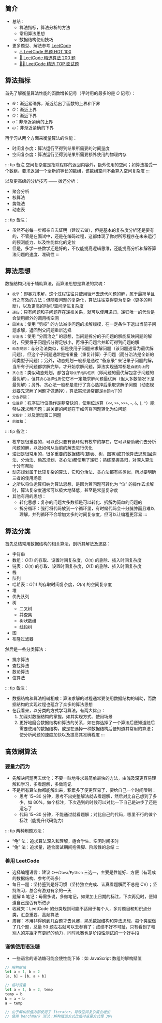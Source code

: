 ## 简介

+ 总结：
  + 算法指标，算法分析的方法
  + 常用算法思想
  + 数据结构使用技巧
+ 更多题型、解法参考 [LeetCode](https://leetcode-cn.com/)
  + [🔥 LeetCode 热题 HOT 100](https://leetcode-cn.com/problemset/leetcode-hot-100/)
  + [🧡 LeetCode 精选算法 200 题](https://leetcode-cn.com/problemset/leetcode-200/)
  + [👨‍💻 LeetCode 精选 TOP 面试题](https://leetcode-cn.com/problemset/leetcode-top/)


## 算法指标

首先了解衡量算法性能的函数增长记号（平时用的最多的是 $O$ 记号）：
+ $\Theta$：渐近紧确界，渐近给出了函数的上界和下界
+ $O$：渐近上界
+ $\Omega$：渐近下界
+ $o$：非渐近紧确的上界
+ $\omega$：非渐近紧确的下界


再学习从两个方面来衡量算法的性能：

+ 时间复杂度：算法运行至得到结果所需要的时间量度
+ 空间复杂度：算法运行至得到结果所需要额外使用的物理内存

::: tip 备注
空间复杂度是指除程序的返回内容外，额外使用的空间；如算法接受一个数组，要求返回一个全新的等长的数组，该数组空间不会算入空间复杂度
:::


以及更高级的分析技巧 —— 摊还分析：
+ 聚合分析
+ 核算法
+ 势能法
+ 动态表


::: tip 备注：
+ 虽然不必每一步都亲自去证明（建议去做），但是基本的复杂度分析还是要有的，不管是在面试中，还是在编码过程，这都体现了你对所写程序在未来运行的预测能力、以及性能优化的定位
+ 但是，多学一些数学还是好的，不仅能提高逻辑思维，还能提高分析和解答算法问题的速度、准确性
:::



## 算法思想

数据结构只用于辅助算法，而算法思想是算法的灵魂：

+ `枚举`：即暴力求解，这个过程往往只使用循环去迭代问题的解，属于最简单且行之有效的方法；但随着问题的复杂化，算法往往变得更为复杂（更多的判断），以及更高的时间/空间渐进复杂度
+ `递归`：只有问题和子问题存在递推关系，就可以使用递归，递归唯一的代价是会使用额外的调用栈空间
+ `回溯法`：使用 “剪枝” 的方法减少问题的求解规模，在一定条件下退出当前子问题求解，返回到父问题重新选择
+ `分治法`：使用 “分而治之” 的思想，当问题拆分的子问题的解能反映问题的解时，只要将子问题拆分得足够小，再将子问题合并即可得到问题的解
+ `动态规划`：与分治法类似，都是使用子问题来求解问题（该问题通常为最优解问题），但这个子问题通常是指重叠（重复计算）子问题（而分治法是全新的同类型子问题）；另外，动态规划一般都是通过 “备忘录” 来记录子问题的解，当所有子问题都求解完毕，才开始求解问题，算法实现通常都是`自底向上`的
+ `贪心法`：类似动态规划，都包含`最优子结构性质`（即问题的最优解包含子问题的最优解），但其`贪心选择性质`使它不一定能求解问题最优解（但大多数情况下是最优解）；另外，贪心法一般都是进行了贪心选择后采取求解子问题（动态规划要先求解子问题才做选择），算法实现通常都是`自顶向下`的
+ `分支界限`：
+ `位运算`：程序进行位操作是非常快的，使用位运算（`<<`, `>>`, `>>>`, `~`, `&`, `|`, `^`）能够快速求解问题；最关键的问题在于如何将问题转化为位问题
+ `双指针`：以及滑动窗口问题
+ `前缀和`：


::: tip 备注：
+ 枚举是很重要的，可以说只要有循环就有枚举的存在，它可以帮助我们去分析问题的解，以及如何从当前的解去进行优化
+ 递归是很常用的，很多重要的数据结构(链表、树、图等)或其他算法思想(回溯法、分治法、动态规划、贪心法)都使用了递归；熟练掌握递归，对深入算法十分有帮助
+ 动态规划属于比较复杂的算法，它和分治法、贪心法都有些类似，所以要明确三者的使用场景
+ 之所以将位运算归纳为算法思想，是因为若问题可转化为 “位” 的操作去求解时，算法复杂度通常可以极大地降低，甚至是常量复杂度
+ 其他有用的思想：
  + 转化思想：复杂的问题大多数都是可以转化、拆解为简单的问题的
  + 拆分循环：强行将代码放到一个循环里，有时候代码会十分臃肿而且难以理解，并列循环不会增加太多的时间复杂度，但可以让编程更容易
:::



## 算法分类

首先总结常用数据结构的相关算法，剖析其解法及思路：
+ 字符串
+ 数组：$O(1)$ 的存取、设置时间复杂度，$O(n)$ 的删除、插入时间复杂度
+ 链表：$O(n)$ 的存取、设置时间复杂度，$O(1)$ 的删除、插入时间复杂度
+ 栈
+ 队列
+ 哈希表：$O(1)$ 的存取时间复杂度，$O(n)$ 的空间复杂度
+ 堆
+ 优先队列
+ 树
  + 二叉树
  + 并查集
  + 树状数组
  + 线段树
+ 图
+ 布隆过滤器


然后是一些分类算法：
+ 排序算法
+ 查找算法
+ 数论算法
+ 位算法
<!-- + 多线程算法 -->


::: tip 备注：
+ 数据结构和算法相辅相成：算法求解的过程通常要使用数据结构的辅助，而数据结构的实现过程也蕴含了众多的算法思想
+ 在我看来，以分类的方式学习算法，有两大优点：
  1. 加深对数据结构的掌握，如其实现方式、使用场景
  2. 更好地磨合数据结构和算法的关系，如在你选择了一个算法后便知道随后需要使用的数据结构，或是在选择一种数据结构后便知道其常用的算法；使分析问题的速度加快以及提高其准确程度
:::




## 高效刷算法

### 要量力而为

+ 先解决问题再去优化：不要一昧地寻求最简单最快的方法，由浅及深更容易理解和学习，多看题解，多做笔记
+ 不是所有算法你都能解出来，积累多了便更容易了，要给自己一个时间限制：
  + 思考 15~30 分钟，思考不出完整解法就去看题解，然后对比自己想到了多少，如 80%，做个标注，下次遇到的时候可以对比一下自己是进步了还是遗忘了
  + 代码 15~30 分钟，不能通过就看题解；对比自己的代码，哪里不行的做个标注（能提升代码能力）

::: tip 两种刷题方法：
+ “龟” 法：追求算法深入和理解，适合学生、空闲时间多时
+ “兔” 法：追求量，适合面试期间抱佛脚、阶段性的总结
:::



### 善用 LeetCode

+ 选择编程语言：建议 `C++`/`Java`/`Python` 三选一，主要是性能好、方便（有现成的数据结构、参考代码多）
+ 每日一题：坚持签到是好习惯（坚持独立完成、认真看题解而不总是 CV）；坚持练习，总会有游刃有余的一天
+ 题解 & 笔记：毋需多说，多做笔记，如果加上日期的标注，下次再见时，便知道自己是否有所进步
+ 收藏夹：LeetCode 的分类规则可能不适用于每个人，多对题目和知识点分类，汇总重要、高频算法
+ 周赛：不用非得刷到几百题才去竞赛，熟悉数据结构和算法思想，每个类型做了几个题，总量 50 题左右就可以去参赛了；成绩不好不可耻，只有看到了和别人的差距才有更好的动力，同时竞赛也是阶段性测试的一个好手段


### 谨慎使用语法糖

+ 一些语言的语法糖可能会使性能下降：如 JavaScript 数组的解构赋值
```js
// 解构赋值
let a = 1, b = 2
[a, b] = [b, a + b]

// 临时变量
let a = 1, b = 2, temp
temp = b
b = a + b
a = temp

// 由于解构赋值内部使用了 Iterator，导致空间复杂度会增加
// 使用 benchmark 测试：解构赋值方式比临时变量方式慢 30%
```
